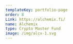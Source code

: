 ```yaml
---
templateKey: portfolio-page
order: 8
Link: https://alchemix.fi/
name: Alchemix
type: Crypto Master Fund
image: /img/alcx-1.svg
---
```

